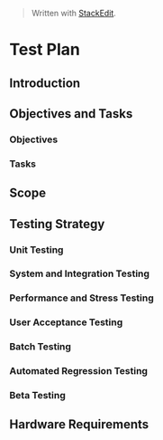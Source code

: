 
> Written with [StackEdit](https://stackedit.io/).

# Test Plan
## Introduction
## Objectives and Tasks
### Objectives
### Tasks
## Scope
## Testing Strategy
### Unit Testing
### System and Integration Testing
### Performance and Stress Testing
### User Acceptance Testing
### Batch Testing
### Automated Regression Testing
### Beta Testing
## Hardware Requirements



<!--stackedit_data:
eyJoaXN0b3J5IjpbLTExNjI5NzI0NTcsNzMwOTk4MTE2XX0=
-->